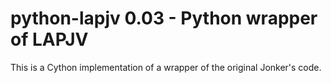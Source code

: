 python-lapjv 0.03 - Python wrapper of LAPJV
===========================================

This is a Cython implementation of a wrapper of the original Jonker's code.
